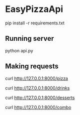 # EasyPizzaApi

pip install -r requirements.txt

## Running server
python api.py

## Making requests

curl http://127.0.0.1:8000/pizza

curl http://127.0.0.1:8000/drinks

curl http://127.0.0.1:8000/desserts

curl http://127.0.0.1:8000/combo
